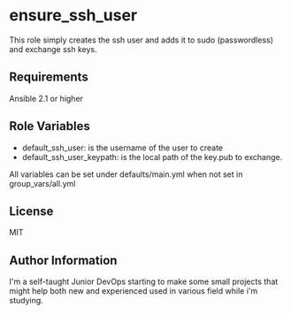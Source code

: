 ensure_ssh_user
=========

This role simply creates the ssh user and adds it to sudo (passwordless) and exchange ssh keys.

Requirements
------------

Ansible 2.1 or higher

Role Variables
--------------

- default_ssh_user: is the username of the user to create
- default_ssh_user_keypath: is the local path of the key.pub to exchange.

All variables can be set under defaults/main.yml when not set in group_vars/all.yml


License
-------

MIT

Author Information
------------------

I'm a self-taught Junior DevOps starting to make some small projects that might help both new and experienced used in various field while i'm studying.
